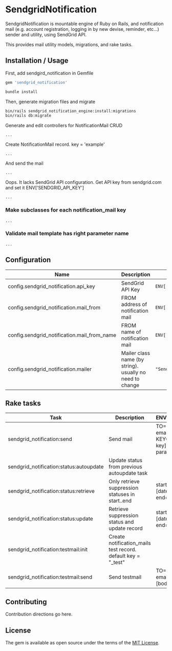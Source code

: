 # SendgridNotification

SendgridNotification is mountable engine of Ruby on Rails, and
notification mail (e.g. account registration, logging in by new devise,
reminder, etc...) sender and utility, using SendGrid API.

This provides mail utility models, migrations, and rake tasks.

## Installation / Usage

First, add sendgird_notification in Gemfile

```ruby
gem 'sendgrid_notification'
```

```sh
bundle install
```

Then, generate migration files and migrate

```sh
bin/rails sendgrid_notification_engine:install:migrations
bin/rails db:migrate
```

Generate and edit controllers for NotificationMail CRUD

```
...
```

Create NotificationMail record. key = 'example'


```
...
```

And send the mail

```
...
```

Oops. It lacks SendGrid API configuration. Get API key from sendgrid.com and set it ENV['SENDGRID_API_KEY']


```
...
```

### Make subclasses for each notification_mail key

```
...
```

### Validate mail template has right parameter name

```
...
```

## Configuration

| Name | Description | Default Value |
|------|-------------|---------------|
| config.sendgrid_notification.api_key | SendGrid API Key | `ENV['SENDGRID_API_KEY']` |
| config.sendgrid_notification.mail_from | FROM address of notification mail | `ENV['SENDGRID_MAIL_FROM']` |
| config.sendgrid_notification.mail_from_name | FROM name of notification mail | `ENV['SENDGRID_MAIL_FROM_NAME']` |
| config.sendgrid_notification.mailer | Mailer class name (by string). usually no need to change | `"SendgridNotification::SendgridMailer"` |

## Rake tasks

| Task | Description | ENV/Parameter  |
|------|-------------|----------------|
| sendgrid_notification:send | Send mail  | TO=[recipient email address] KEY=[mail type key] ... and mail parameters  |
| sendgrid_notification:status:autoupdate | Update status from previous autoupdate task | |
| sendgrid_notification:status:retrieve   | Only retrieve suppression statuses in start..end | start=[datetime] end=[datetime] |
| sendgrid_notification:status:update     | Retrieve suppression status and update record | start=[datetime] end=[datetime] |
| sendgrid_notification:testmail:init | Create notification_mails test record. default key = "_test" |
| sendgrid_notification:testmail:send | Send testmail | TO=[recipient email address] [body=body] |

## Contributing

Contribution directions go here.

## License

The gem is available as open source under the terms of the [MIT License](http://opensource.org/licenses/MIT).
